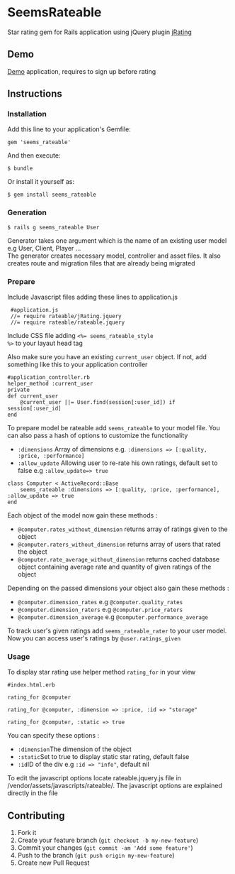 # SeemsRateable

Star rating gem for Rails application using jQuery plugin <a href="http://www.myjqueryplugins.com/jquery-plugin/jrating">jRating</a>

## Demo

<a href="http://rateable.herokuapp.com/">Demo</a> application, requires to sign up before rating 

## Instructions

### Installation

Add this line to your application's Gemfile:

    gem 'seems_rateable'

And then execute:

    $ bundle

Or install it yourself as:

    $ gem install seems_rateable

### Generation

    $ rails g seems_rateable User
    
Generator takes one argument which is the name of an existing user model e.g User, Client, Player ... <br>
The generator creates necessary model, controller and asset files. It also creates route and migration files that are already being migrated

### Prepare
    
Include Javascript files adding these lines to application.js
     
     #application.js    
     //= require rateable/jRating.jquery
     //= require rateable/rateable.jquery
     
Include CSS file adding <code><%= seems_rateable_style %></code> to your layaut head tag

Also make sure you have an existing <code>current_user</code> object. If not, add something like this to your application controller
    
    #application_controller.rb
    helper_method :current_user
    private
    def current_user
    	@current_user ||= User.find(session[:user_id]) if session[:user_id]
    end 

To prepare model be rateable add <code>seems_rateable</code> to your model file. You can also pass a hash of options to 
customize the functionality

<ul>
<li><code>:dimensions</code> Array of dimensions e.g. <code>:dimensions => [:quality, :price, :performance]</code></li>
<li><code>:allow_update</code> Allowing user to re-rate his own ratings, default set to false e.g <code>:allow_update=> true</code>
</ul>

    class Computer < ActiveRecord::Base
        seems_rateable :dimensions => [:quality, :price, :performance], :allow_update => true
    end

Each object of the model now gain these methods :
<ul>
<li><code>@computer.rates_without_dimension</code> returns array of ratings given to the object</li>
<li><code>@computer.raters_without_dimension</code> returns array of users that rated the object</li>
<li><code>@computer.rate_average_without_dimension</code> returns cached database object containing average rate and quantity of given ratings of the object</li>
</ul>

Depending on the passed dimensions your object also gain these methods :

<ul>
<li><code>@computer.dimension_rates</code> e.g <code>@computer.quality_rates</code></li>
<li><code>@computer.dimension_raters</code> e.g <code>@computer.price_raters</code></li>
<li><code>@computer.dimension_average</code> e.g <code>@computer.performance_average</code></li>
</ul>

To track user's given ratings add <code>seems_rateable_rater</code> to your user model.
Now you can access user's ratings by <code>@user.ratings_given</code>

### Usage

To display star rating use helper method <code>rating_for</code> in your view

    #index.html.erb
    
    rating_for @computer
    
    rating_for @computer, :dimension => :price, :id => "storage"
    
    rating_for @computer, :static => true

You can specify these options :
<ul>
<li><code>:dimension</code>The dimension of the object</li>
<li><code>:static</code>Set to true to display static star rating, default false</li>
<li><code>:id</code>ID of the div e.g <code>:id => "info"</code>, default nil</li>
</ul>

To edit the javascript options locate rateable.jquery.js file in /vendor/assets/javascripts/rateable/.
The javascript options are explained directly in the file

## Contributing

1. Fork it
2. Create your feature branch (`git checkout -b my-new-feature`)
3. Commit your changes (`git commit -am 'Add some feature'`)
4. Push to the branch (`git push origin my-new-feature`)
5. Create new Pull Request
